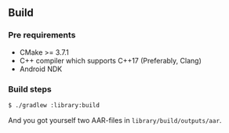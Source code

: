 ## Build

### Pre requirements

- CMake >= 3.7.1
- C++ compiler which supports C++17 (Preferably, Clang)
- Android NDK

### Build steps

```bash
$ ./gradlew :library:build
```

And you got yourself two AAR-files in `library/build/outputs/aar`.